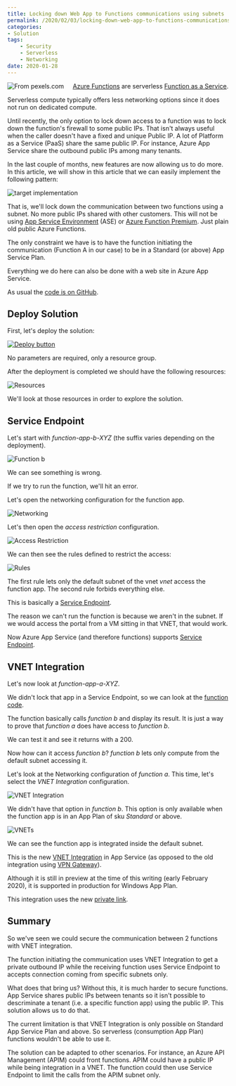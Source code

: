 ```yaml
---
title: Locking down Web App to Functions communications using subnets
permalink: /2020/02/03/locking-down-web-app-to-functions-communications-using-subnets
categories:
- Solution
tags:
    - Security
    - Serverless
    - Networking
date: 2020-01-28
---
```

<img style="float:left;padding-right:20px;" title="From pexels.com" src="/assets/posts/2020/1/locking-down-web-app-to-functions-communications-using-subnets/buckets.jpg" />

[Azure Functions](https://docs.microsoft.com/en-us/azure/azure-functions/functions-overview) are serverless [Function as a Service](https://en.wikipedia.org/wiki/Function_as_a_service).

Serverless compute typically offers less networking options since it does not run on dedicated compute.

Until recently, the only option to lock down access to a function was to lock down the function's firewall to some public IPs.  That isn't always useful when the caller doesn't have a fixed and unique Public IP.  A lot of Platform as a Service (PaaS) share the same public IP.  For instance, Azure App Service share the outbound public IPs among many tenants.

In the last couple of months, new features are now allowing us to do more.  In this article, we will show in this article that we can easily implement the following pattern:

![target implementation](/assets/posts/2020/1/locking-down-web-app-to-functions-communications-using-subnets/function-networking.png)

That is, we'll lock down the communication between two functions using a subnet.  No more public IPs shared with other customers.  This will not be using [App Service Environment](https://docs.microsoft.com/en-us/azure/app-service/environment/intro) (ASE) or [Azure Function Premium](https://docs.microsoft.com/en-us/azure/azure-functions/functions-premium-plan).  Just plain old public Azure Functions.

The only constraint we have is to have the function initiating the communication (Function A in our case) to be in a Standard (or above) App Service Plan.

Everything we do here can also be done with a web site in Azure App Service.

As usual the [code is on GitHub](https://github.com/vplauzon/function/tree/master/lock-in-subnet).

## Deploy Solution

First, let's deploy the solution:

[![Deploy button](http://azuredeploy.net/deploybutton.png)](https://portal.azure.com/#create/Microsoft.Template/uri/https%3A%2F%2Fraw.githubusercontent.com%2Fvplauzon%2Ffunction%2Fmaster%2Flock-in-subnet%2Fdeploy.json)

No parameters are required, only a resource group.

After the deployment is completed we should have the following resources:

![Resources](/assets/posts/2020/1/locking-down-web-app-to-functions-communications-using-subnets/resources.png)

We'll look at those resources in order to explore the solution.

## Service Endpoint

Let's start with *function-app-b-XYZ* (the suffix varies depending on the deployment).

![Function b](/assets/posts/2020/1/locking-down-web-app-to-functions-communications-using-subnets/function-b.png)

We can see something is wrong.

If we try to run the function, we'll hit an error.

Let's open the networking configuration for the function app.

![Networking](/assets/posts/2020/1/locking-down-web-app-to-functions-communications-using-subnets/networking.png)

Let's then open the *access restriction* configuration.

![Access Restriction](/assets/posts/2020/1/locking-down-web-app-to-functions-communications-using-subnets/access-restriction.png)

We can then see the rules defined to restrict the access:

![Rules](/assets/posts/2020/1/locking-down-web-app-to-functions-communications-using-subnets/rules.png)

The first rule lets only the default subnet of the vnet *vnet* access the function app.  The second rule forbids everything else.

This is basically a [Service Endpoint](https://vincentlauzon.com/2019/04/18/multiple-service-endpoints-to-multiple-services/).

The reason we can't run the function is because we aren't in the subnet.  If we would access the portal from a VM sitting in that VNET, that would work.

Now Azure App Service (and therefore functions) supports [Service Endpoint](https://docs.microsoft.com/en-us/azure/app-service/app-service-ip-restrictions#service-endpoints).

## VNET Integration

Let's now look at *function-app-a-XYZ*.

We didn't lock that app in a Service Endpoint, so we can look at the [function code](https://github.com/vplauzon/function/blob/master/lock-in-subnet/functions/function-a.csx).

The function basically calls *function b* and display its result.  It is just a way to prove that *function a* does have access to *function b*.

We can test it and see it returns with a 200.

Now how can it access *function b*?  *function b* lets only compute from the default subnet accessing it.

Let's look at the Networking configuration of *function a*.  This time, let's select the *VNET Integration* configuration.

![VNET Integration](/assets/posts/2020/1/locking-down-web-app-to-functions-communications-using-subnets/vnet-integration.png)

We didn't have that option in *function b*.  This option is only available when the function app is in an App Plan of sku *Standard* or above.

![VNETs](/assets/posts/2020/1/locking-down-web-app-to-functions-communications-using-subnets/vnets.png)

We can see the function app is integrated inside the default subnet.

This is the new [VNET Integration](https://docs.microsoft.com/en-us/azure/app-service/web-sites-integrate-with-vnet#managing-vnet-integration) in App Service (as opposed to the old integration using [VPN Gateway](https://docs.microsoft.com/en-us/azure/app-service/web-sites-integrate-with-vnet#gateway-required-vnet-integration)).

Although it is still in preview at the time of this writing (early February 2020), it is supported in production for Windows App Plan.

This integration uses the new [private link](https://docs.microsoft.com/en-us/azure/private-link/private-link-overview).

## Summary

So we've seen we could secure the communication between 2 functions with VNET integration.

The function initiating the communication uses VNET Integration to get a private outbound IP while the receiving function uses Service Endpoint to accepts connection coming from specific subnets only.

What does that bring us?  Without this, it is much harder to secure functions.  App Service shares public IPs between tenants so it isn't possible to descriminate a tenant (i.e. a specific function app) using the public IP.  This solution allows us to do that.

The current limitation is that VNET Integration is only possible on Standard App Service Plan and above.  So serverless (consumption App Plan) functions wouldn't be able to use it.

The solution can be adapted to other scenarios.  For instance, an Azure API Management (APIM) could front functions.  APIM could have a public IP while being integration in a VNET.  The function could then use Service Endpoint to limit the calls from the APIM subnet only.